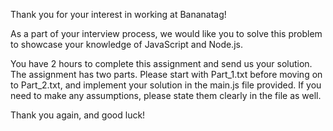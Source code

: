 Thank you for your interest in working at Bananatag!

As a part of your interview process, we would like you to
solve this problem to showcase your knowledge of JavaScript
and Node.js.

You have 2 hours to complete this assignment and send us
your solution. The assignment has two parts. Please start
with Part_1.txt before moving on to Part_2.txt, and
implement your solution in the main.js file provided. If
you need to make any assumptions, please state them clearly
in the file as well.

Thank you again, and good luck!
